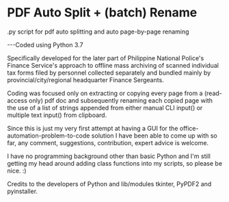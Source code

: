 # PDF Auto Split + (batch) Rename
.py script for pdf auto splitting and auto page-by-page renaming

---Coded using Python 3.7 


Specifically developed for the later part of Philippine National Police's Finance Service's approach to offline mass archiving of scanned individual tax forms filed by personnel collected separately and bundled mainly by provincial/city/regional headquarter Finance Sergeants.

Coding was focused only on extracting or copying every page from a (read-access only) pdf doc and subsequently renaming each copied page with the use of a list of strings appended from either manual CLI input() or multiple text input() from clipboard.

Since this is just my very first attempt at having a GUI for the office-automation-problem-to-code solution I have been able to come up with so far, any comment, suggestions, contribution, expert advice is welcome.

I have no programming background other than basic Python and I'm still getting my head around adding class functions into my scripts, so please be nice. :)

Credits to the developers of Python and lib/modules tkinter, PyPDF2 and pyinstaller.
